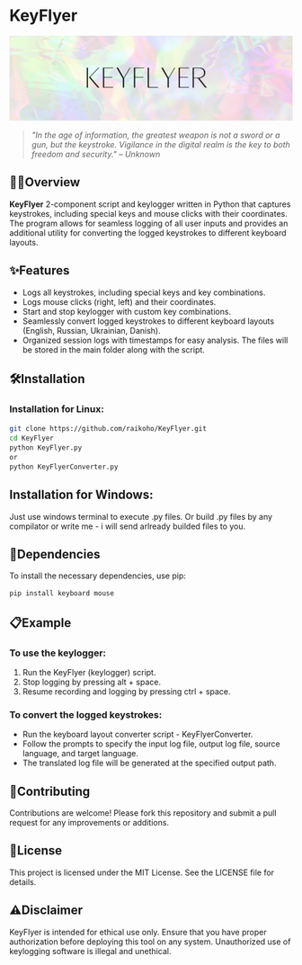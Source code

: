 # KeyFlyer
![KeyFlyer](KeyFlyer.png)
> *"In the age of information, the greatest weapon is not a sword or a gun, but the keystroke. Vigilance in the digital realm is the key to both freedom and security." – Unknown*

## 🕵️‍♂️Overview

**KeyFlyer** 2-component script and keylogger written in Python that captures keystrokes, including special keys and mouse clicks with their coordinates. The program allows for seamless logging of all user inputs and provides an additional utility for converting the logged keystrokes to different keyboard layouts.

## ✨Features

- Logs all keystrokes, including special keys and key combinations.
- Logs mouse clicks (right, left) and their coordinates.
- Start and stop keylogger with custom key combinations.
- Seamlessly convert logged keystrokes to different keyboard layouts (English, Russian, Ukrainian, Danish).
- Organized session logs with timestamps for easy analysis. The files will be stored in the main folder along with the script.

## 🛠️Installation

### Installation for Linux:

```bash
git clone https://github.com/raikoho/KeyFlyer.git
cd KeyFlyer
python KeyFlyer.py
or
python KeyFlyerConverter.py
```
## Installation for Windows:

Just use windows terminal to execute .py files. Or build .py files by any compilator or write me - i will send arlready builded files to you.

## 🧩Dependencies
To install the necessary dependencies, use pip:

```bash
pip install keyboard mouse
```

## 📋Example
### To use the keylogger:

1. Run the KeyFlyer (keylogger) script.
2. Stop logging by pressing alt + space.
3. Resume recording and logging by pressing ctrl + space.
   
### To convert the logged keystrokes:

  - Run the keyboard layout converter script - KeyFlyerConverter.
  - Follow the prompts to specify the input log file, output log file, source language, and target language.
  - The translated log file will be generated at the specified output path.

## 🤝Contributing
Contributions are welcome! Please fork this repository and submit a pull request for any improvements or additions.

## 📄License
This project is licensed under the MIT License. See the LICENSE file for details.

## ⚠️Disclaimer
KeyFlyer is intended for ethical use only. Ensure that you have proper authorization before deploying this tool on any system. Unauthorized use of keylogging software is illegal and unethical.

